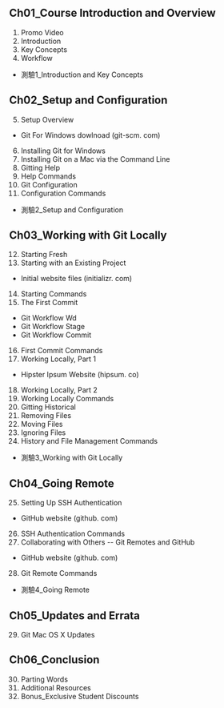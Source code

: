 ## Ch01_Course Introduction and Overview
1. Promo Video  
2. Introduction  
3. Key Concepts  
4. Workflow  
  * 測驗1_Introduction and Key Concepts  

## Ch02_Setup and Configuration
5. Setup Overview  
  * Git For Windows dowlnoad (git-scm. com)    
6. Installing Git for Windows  
7. Installing Git on a Mac via the Command Line  
8. Gitting Help  
9. Help Commands  
10. Git Configuration  
11. Configuration Commands  
  * 測驗2_Setup and Configuration  

## Ch03_Working with Git Locally
12. Starting Fresh  
13. Starting with an Existing Project  
  * Initial website files (initializr. com)    
14. Starting Commands  
15. The First Commit  
  * Git Workflow Wd  
  * Git Workflow Stage  
  * Git Workflow Commit  
16. First Commit Commands  
17. Working Locally, Part 1  
  * Hipster Ipsum Website (hipsum. co)    
18. Working Locally, Part 2  
19. Working Locally Commands  
20. Gitting Historical  
21. Removing Files  
22. Moving Files  
23. Ignoring Files  
24. History and File Management Commands  
  * 測驗3_Working with Git Locally  

## Ch04_Going Remote
25. Setting Up SSH Authentication  
  * GitHub website (github. com)    
26. SSH Authentication Commands  
27. Collaborating with Others -- Git Remotes and   GitHub
  * GitHub website (github. com)    
28. Git Remote Commands  
  * 測驗4_Going Remote  

## Ch05_Updates and Errata
29. Git Mac OS X Updates  

## Ch06_Conclusion
30. Parting Words  
31. Additional Resources  
32. Bonus_Exclusive Student Discounts  
